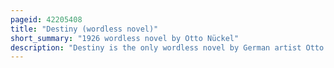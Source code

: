 ```yaml
---
pageid: 42205408
title: "Destiny (wordless novel)"
short_summary: "1926 wordless novel by Otto Nückel"
description: "Destiny is the only wordless novel by German artist Otto Nückel. It appeared by the Munich Publisher Delphin-Verlag in 1926. In 190 Wordless images the Story follows an unnamed Woman in a german City in the early 20th Century whose Life of Poverty and Misfortune Drives her to infanticide, Prostitution, and Murder."
---
```

